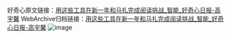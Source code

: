 好奇心原文链接：[用这些工具在新一年和马扎完成阅读挑战_智能_好奇心日报-高宇馨](https://www.qdaily.com/articles/4952.html)
WebArchive归档链接：[用这些工具在新一年和马扎完成阅读挑战_智能_好奇心日报-高宇馨](http://web.archive.org/web/20190623163426/https://www.qdaily.com/articles/4952.html)
![image](http://ww3.sinaimg.cn/large/007d5XDply1g3wg2iry4oj30u046qu0x)